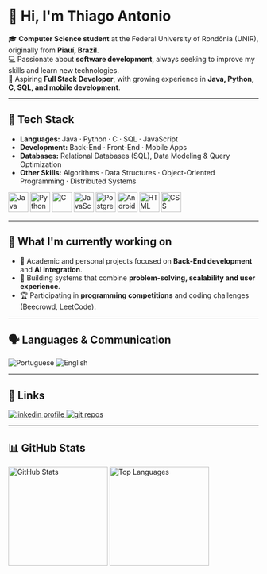 # 👋 Hi, I'm Thiago Antonio  

🎓 **Computer Science student** at the Federal University of Rondônia (UNIR), originally from **Piauí, Brazil**.  
💻 Passionate about **software development**, always seeking to improve my skills and learn new technologies.  
🚀 Aspiring **Full Stack Developer**, with growing experience in **Java, Python, C, SQL, and mobile development**.  

---

## 🔧 Tech Stack  

- **Languages:** Java · Python · C · SQL · JavaScript  
- **Development:** Back-End · Front-End · Mobile Apps  
- **Databases:** Relational Databases (SQL), Data Modeling & Query Optimization  
- **Other Skills:** Algorithms · Data Structures · Object-Oriented Programming · Distributed Systems  

<p align="left">
   <img alt="Java" title="Java" width="40px" src="https://cdn.jsdelivr.net/gh/devicons/devicon@latest/icons/java/java-original.svg"/>
   <img alt="Python" title="Python" width="40px" src="https://cdn.jsdelivr.net/gh/devicons/devicon@latest/icons/python/python-original.svg"/>
   <img alt="C" title="C" width="40px" src="https://cdn.jsdelivr.net/gh/devicons/devicon@latest/icons/c/c-original.svg"/>
   <img alt="JavaScript" title="JavaScript" width="40px" src="https://cdn.jsdelivr.net/gh/devicons/devicon@latest/icons/javascript/javascript-original.svg"/>
   <img alt="PostgreSQL" title="PostgreSQL" width="40px" src="https://cdn.jsdelivr.net/gh/devicons/devicon@latest/icons/postgresql/postgresql-original.svg"/>
   <img alt="AndroidStudio" title="Android Studio" width="40px" src="https://cdn.jsdelivr.net/gh/devicons/devicon@latest/icons/androidstudio/androidstudio-original.svg"/>
   <img alt="HTML" title="HTML" width="40px" src="https://cdn.jsdelivr.net/gh/devicons/devicon@latest/icons/html5/html5-original.svg"/>
   <img alt="CSS" title="CSS" width="40px" src="https://cdn.jsdelivr.net/gh/devicons/devicon@latest/icons/css3/css3-original.svg"/>
</p>

---

## 🌱 What I'm currently working on  

- 📘 Academic and personal projects focused on **Back-End development** and **AI integration**.  
- 🤖 Building systems that combine **problem-solving, scalability and user experience**.  
- 🏆 Participating in **programming competitions** and coding challenges (Beecrowd, LeetCode).  

---

## 🗣️ Languages & Communication  
<p align="left">
   <img 
      alt="Portuguese" 
      title="Fluent in Portuguese" 
      src="https://custom-icon-badges.demolab.com/badge/-Portuguese%20(Brazil)-32CD32?style=for-the-badge&logo=google-translate&logoColor=FFFF00&labelColor=32CD32"
   />
   <img 
      alt="English" 
      title="Intermediate and Learning English" 
      src="https://custom-icon-badges.demolab.com/badge/-English%20(Intermediate%20&%20Learning)-blue?style=for-the-badge&logo=google-translate&logoColor=red&labelColor=blue"
   />
</p>

---

## 📌 Links  
<p align="left">
   <a href="https://www.linkedin.com/in/thiago-nascimento-916290328/?original_referer=">
      <img 
         alt="linkedin profile" 
         title="Visit my LinkedIn" 
         src="https://custom-icon-badges.demolab.com/badge/-LinkedIn-blue?logo=linkedin&logoColor=white&style=for-the-badge&labelColor=0e76a8"
      />
   </a> 
   <a href="https://github.com/ThiagoACNascimento?tab=repositories">
      <img 
         alt="git repos" 
         title="Visit my repositories" 
         src="https://custom-icon-badges.demolab.com/badge/-My%20Repos-993399?style=for-the-badge&logoColor=white&logo=repo"
      />
   </a>
</p>  

---

## 📊 GitHub Stats  
<p align="left">
   <img 
      alt="GitHub Stats"
      height="200"
      src="https://github-readme-stats.vercel.app/api?username=ThiagoACNascimento&show_icons=true&title_color=bb86fc&text_color=e0b0ff&icon_color=9d4edd&bg_color=1e1e1e" 
   />
   <img 
      alt="Top Languages"
      height="200"
      src="https://github-readme-stats.vercel.app/api/top-langs/?username=ThiagoACNascimento&layout=compact&custom_title=Technologies&title_color=bb86fc&text_color=e0b0ff&icon_color=9d4edd&bg_color=1e1e1e" 
   /> 
</p>
